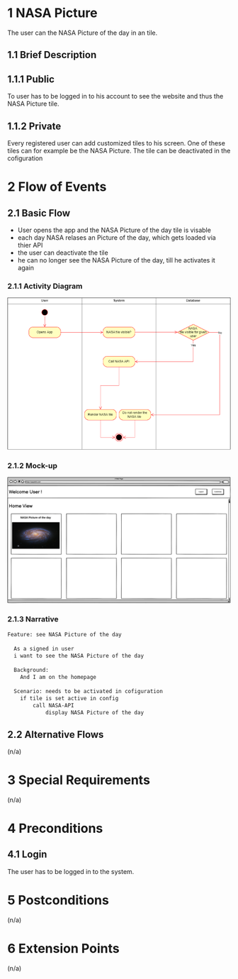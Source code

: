 # 1 NASA Picture 

The user can the NASA Picture of the day in an tile.

## 1.1 Brief Description

## 1.1.1 Public

To user has to be logged in to his account to see the website and thus the NASA Picture tile.

## 1.1.2 Private

Every registered user can add customized tiles to his screen. One of these tiles can for example be the NASA Picture. The tile can be deactivated in the cofiguration

# 2 Flow of Events

## 2.1 Basic Flow

- User opens the app and the NASA Picture of the day tile is visable
- each day NASA relases an Picture of the day, which gets loaded via thier API
- the user can deactivate the tile
- he can no longer see the NASA Picture of the day, till he activates it again


### 2.1.1 Activity Diagram

![Organization Application Activity Diagram](../activityDiagram/Activity%20diagram%20NASA.drawio.png)

### 2.1.2 Mock-up

![Mockup See Weather](https://github.com/papatohu/docs/blob/main/mockups/NASA_tile.png)

<!--
![Create Operation Form Wireframe](../Pictures/Wireframes/CreateOperation.png)
-->

### 2.1.3 Narrative

```gherkin
Feature: see NASA Picture of the day

  As a signed in user
  i want to see the NASA Picture of the day

  Background:
    And I am on the homepage

  Scenario: needs to be activated in cofiguration
    if tile is set active in config
        call NASA-API
            display NASA Picture of the day
```

## 2.2 Alternative Flows

(n/a)

# 3 Special Requirements

(n/a)

# 4 Preconditions

## 4.1 Login

The user has to be logged in to the system.

# 5 Postconditions

(n/a)

# 6 Extension Points

(n/a)
